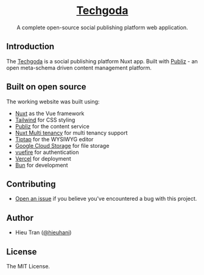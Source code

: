 <a href="https://techgoda.net">
  <h1 align="center">Techgoda</h1>
</a>


<p align="center">
  A complete open-source social publishing platform web application.
</p>

## Introduction

The [Techgoda](https://techgoda.net) is a social publishing platform Nuxt app. Built with [Publiz](https://github.com/hieuhani/publiz) - an open meta-schema driven content management platform.

## Built on open source

The working website was built using:

- [Nuxt](https://github.com/nuxt/nuxt/) as the Vue framework
- [Tailwind](https://tailwindcss.com/) for CSS styling
- [Publiz](https://github.com/hieuhani/publiz/) for the content service
- [Nuxt Multi tenancy](https://github.com/hieuhani/nuxt-multi-tenancy) for multi tenancy support
- [Tiptap](https://tiptap.dev/) for the WYSIWYG editor
- [Google Cloud Storage](https://cloud.google.com/storage) for file storage
- [vuefire](https://vuefire.vuejs.org/nuxt/auth.html) for authentication
- [Vercel](http://vercel.com/) for deployment
- [Bun](https://bun.sh/) for development

## Contributing

- [Open an issue](https://github.com/hieuhani/techgoda/issues) if you believe you've encountered a bug with this project.

## Author

- Hieu Tran ([@hieuhani](https://www.linkedin.com/in/hieuhani))

## License

The MIT License.
